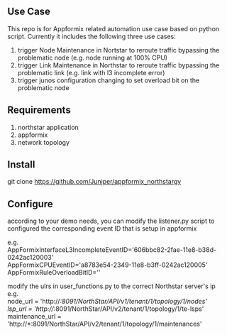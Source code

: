 ## Use Case
This repo is for Appformix related automation use case based on python script.
Currently it includes the following three use cases:
1. trigger Node Maintenance in Nortstar to reroute traffic bypassing the problematic node (e.g. node running at 100% CPU)
2. trigger Link Maintenance in Northstar to reroute traffic bypassing the problematic link (e.g. link with l3 incomplete error)
3. trigger junos configuration changing to set overload bit on the problematic node 



## Requirements

1. northstar application <br>
2. appformix <br>
3. network topology <br>



## Install

git clone https://github.com/Juniper/appformix_northstargy<br>



## Configure

according to your demo needs, you can modify the listener.py script to configured the corresponding event ID that is setup in appformix<br>

e.g.<br>
AppFormixInterfaceL3IncompleteEventID='606bbc82-2fae-11e8-b38d-0242ac120003'<br>
AppFormixCPUEventID='a8783e54-2349-11e8-b3ff-0242ac120005'<br>
AppFormixRuleOverloadBitID=''<br>


modify the ulrs in user_functions.py to the correct Northstar server's ip<br>
e.g.<br>
node_url = 'http://*:8091/NorthStar/API/v1/tenant/1/topology/1/nodes'<br>
lsp_url = 'http://*:8091/NorthStar/API/v2/tenant/1/topology/1/te-lsps'<br>
maintenance_url = 'http://*:8091/NorthStar/API/v2/tenant/1/topology/1/maintenances'<br>
